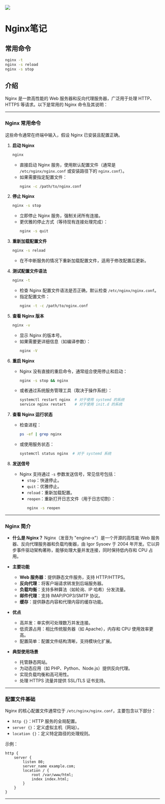 [![](/imgs/ads/lky.png)](https://www.lcayun.com/aff/DECEDOZS)


# Nginx笔记
## 常用命令
```bash
nginx -t
nginx -s reload
nginx -s stop
```
## 介绍
Nginx 是一款高性能的 Web 服务器和反向代理服务器，广泛用于处理 HTTP、HTTPS 等请求。以下是常用的 Nginx 命令及其说明：

---

### **Nginx 常用命令**
这些命令通常在终端中输入，假设 Nginx 已安装且配置正确。

1. **启动 Nginx**
   ```bash
   nginx
   ```
   - 直接启动 Nginx 服务，使用默认配置文件（通常是 `/etc/nginx/nginx.conf` 或安装路径下的 `nginx.conf`）。
   - 如果需要指定配置文件：
     ```bash
     nginx -c /path/to/nginx.conf
     ```

2. **停止 Nginx**
   ```bash
   nginx -s stop
   ```
   - 立即停止 Nginx 服务，强制关闭所有连接。
   - 更优雅的停止方式（等待现有连接处理完成）：
     ```bash
     nginx -s quit
     ```

3. **重新加载配置文件**
   ```bash
   nginx -s reload
   ```
   - 在不中断服务的情况下重新加载配置文件，适用于修改配置后更新。

4. **测试配置文件语法**
   ```bash
   nginx -t
   ```
   - 检查 Nginx 配置文件语法是否正确，默认检查 `/etc/nginx/nginx.conf`。
   - 指定配置文件：
     ```bash
     nginx -t -c /path/to/nginx.conf
     ```

5. **查看 Nginx 版本**
   ```bash
   nginx -v
   ```
   - 显示 Nginx 的版本号。
   - 如果需要更详细信息（如编译参数）：
     ```bash
     nginx -V
     ```

6. **重启 Nginx**
   - Nginx 没有直接的重启命令，通常组合使用停止和启动：
     ```bash
     nginx -s stop && nginx
     ```
   - 或者通过系统服务管理工具（取决于操作系统）：
     ```bash
     systemctl restart nginx  # 对于使用 systemd 的系统
     service nginx restart    # 对于使用 init.d 的系统
     ```

7. **查看 Nginx 运行状态**
   - 检查进程：
     ```bash
     ps -ef | grep nginx
     ```
   - 或使用服务状态：
     ```bash
     systemctl status nginx  # 对于 systemd 系统
     ```

8. **发送信号**
   - Nginx 支持通过 `-s` 参数发送信号，常见信号包括：
     - `stop`：快速停止。
     - `quit`：优雅停止。
     - `reload`：重新加载配置。
     - `reopen`：重新打开日志文件（用于日志切割）：
       ```bash
       nginx -s reopen
       ```

---

### **Nginx 简介**
- **什么是 Nginx？**
  Nginx（发音为 "engine-x"）是一个开源的高性能 Web 服务器、反向代理服务器和负载均衡器，由 Igor Sysoev 于 2004 年开发。它以异步事件驱动架构著称，能够处理大量并发连接，同时保持低内存和 CPU 占用。

- **主要功能**
  - **Web 服务器**：提供静态文件服务，支持 HTTP/HTTPS。
  - **反向代理**：将客户端请求转发到后端服务器。
  - **负载均衡**：支持多种算法（如轮询、IP 哈希）分发流量。
  - **邮件代理**：支持 IMAP/POP3/SMTP 协议。
  - **缓存**：提供静态内容和代理内容的缓存功能。

- **优点**
  - 高并发：单实例可处理数万并发连接。
  - 低资源占用：相比传统服务器（如 Apache），内存和 CPU 使用效率更高。
  - 配置简单：配置文件结构清晰，支持模块化扩展。

- **典型使用场景**
  - 托管静态网站。
  - 为动态应用（如 PHP、Python、Node.js）提供反向代理。
  - 实现负载均衡和高可用性。
  - 处理 HTTPS 流量并提供 SSL/TLS 证书支持。

---

### **配置文件基础**
Nginx 的核心配置文件通常位于 `/etc/nginx/nginx.conf`，主要包含以下部分：
- `http {}`：HTTP 服务的全局配置。
- `server {}`：定义虚拟主机（网站）。
- `location {}`：定义特定路径的处理规则。

示例：
```nginx
http {
    server {
        listen 80;
        server_name example.com;
        location / {
            root /var/www/html;
            index index.html;
        }
    }
}
```

---
